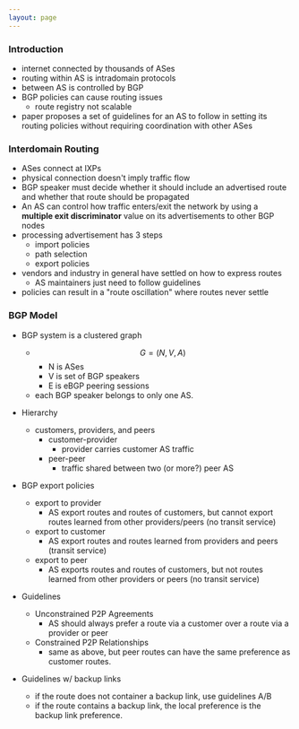 ```yaml
---
layout: page
---
```


### Introduction

- internet connected by thousands of ASes
- routing within AS is intradomain protocols
- between AS is controlled by BGP
- BGP policies can cause routing issues
    - route registry not scalable
- paper proposes a set of guidelines for an AS to follow in setting its routing policies without requiring coordination with other ASes


### Interdomain Routing

- ASes connect at IXPs
- physical connection doesn't imply traffic flow
- BGP speaker must decide whether it should include an advertised route
  and whether that route should be propagated
- An AS can control how traffic enters/exit the network by using a
  **multiple exit discriminator** value on its advertisements to other
  BGP nodes
- processing advertisement has 3 steps
    - import policies
    - path selection
    - export policies
- vendors and industry in general have settled on how to express routes
  - AS maintainers just need to follow guidelines
- policies can result in a "route oscillation" where routes never settle

### BGP Model

- BGP system is a clustered graph
    - $$G = (N, V, A)$$
        - N is ASes
        - V is set of BGP speakers
        - E is eBGP peering sessions
    - each BGP speaker belongs to only one AS.

- Hierarchy
    - customers, providers, and peers
        - customer-provider
            - provider carries customer AS traffic
        - peer-peer
            - traffic shared between two (or more?) peer AS
- BGP export policies
    - export to provider
        - AS export routes and routes of customers, but cannot export
          routes learned from other providers/peers (no transit service)
    - export to customer
        - AS export routes and routes learned from providers and peers (transit service)
    - export to peer
        - AS exports routes and routes of customers, but not routes learned from other providers or peers (no transit service)
- Guidelines
    - Unconstrained P2P Agreements
        - AS should always prefer a route via a customer over a route
          via a provider or peer
    - Constrained P2P Relationships
        - same as above, but peer routes can have the same preference as customer routes.
- Guidelines w/ backup links
    - if the route does not container a backup link, use guidelines A/B
    - if the route contains a backup link, the local preference is the
      backup link preference.
